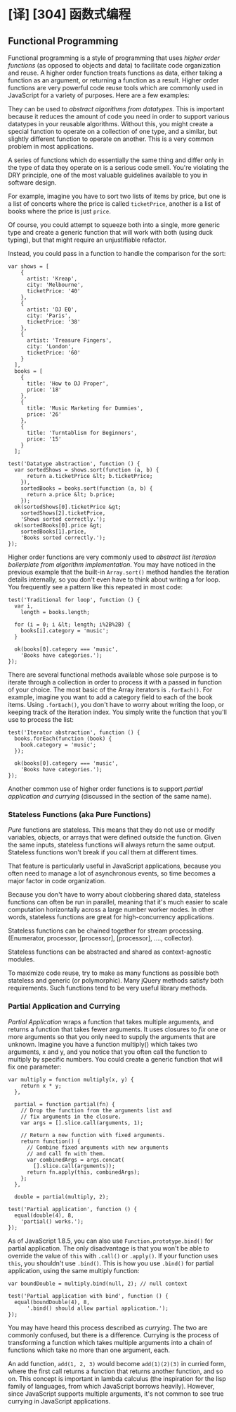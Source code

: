 # [译] [304] 函数式编程

## Functional Programming

Functional programming is a style of programming that uses _higher order functions_ (as opposed to objects and data) to facilitate code organization and reuse. A higher order function treats functions as data, either taking a function as an argument, or returning a function as a result. Higher order functions are very powerful code reuse tools which are commonly used in JavaScript for a variety of purposes. Here are a few examples:

They can be used to _abstract algorithms from datatypes._ This is important because it reduces the amount of code you need in order to support various datatypes in your reusable algorithms. Without this, you might create a special function to operate on a collection of one type, and a similar, but slightly different function to operate on another. This is a very common problem in most applications.

A series of functions which do essentially the same thing and differ only in the type of data they operate on is a serious code smell. You're violating the DRY principle, one of the most valuable guidelines available to you in software design.

For example, imagine you have to sort two lists of items by price, but one is a list of concerts where the price is called `ticketPrice`, another is a list of books where the price is just `price`.

Of course, you could attempt to squeeze both into a single, more generic type and create a generic function that will work with both (using duck typing), but that might require an unjustifiable refactor.

Instead, you could pass in a function to handle the comparison for the sort:

    var shows = [
        {
          artist: 'Kreap',
          city: 'Melbourne',
          ticketPrice: '40'
        },
        {
          artist: 'DJ EQ',
          city: 'Paris',
          ticketPrice: '38'
        },
        {
          artist: 'Treasure Fingers',
          city: 'London',
          ticketPrice: '60'
        }
      ],
      books = [
        {
          title: 'How to DJ Proper',
          price: '18'
        },
        {
          title: 'Music Marketing for Dummies',
          price: '26'
        },
        {
          title: 'Turntablism for Beginners',
          price: '15'
        }
      ];

    test('Datatype abstraction', function () {
      var sortedShows = shows.sort(function (a, b) {
          return a.ticketPrice &lt; b.ticketPrice;
        }),
        sortedBooks = books.sort(function (a, b) {
          return a.price &lt; b.price;
        });
      ok(sortedShows[0].ticketPrice &gt;
        sortedShows[2].ticketPrice,
        'Shows sorted correctly.');
      ok(sortedBooks[0].price &gt;
        sortedBooks[1].price,
        'Books sorted correctly.');
    });

Higher order functions are very commonly used to _abstract list iteration boilerplate from algorithm implementation_. You may have noticed in the previous example that the built-in `Array.sort()` method handles the iteration details internally, so you don't even have to think about writing a for loop. You frequently see a pattern like this repeated in most code:

    test('Traditional for loop', function () {
      var i,
        length = books.length;

      for (i = 0; i &lt; length; i%2B%2B) {
        books[i].category = 'music';
      }

      ok(books[0].category === 'music',
        'Books have categories.');
    });

There are several functional methods available whose sole purpose is to iterate through a collection in order to process it with a passed in function of your choice. The most basic of the Array iterators is `.forEach()`. For example, imagine you want to add a category field to each of the book items. Using `.forEach()`, you don't have to worry about writing the loop, or keeping track of the iteration index. You simply write the function that you'll use to process the list:

    test('Iterator abstraction', function () {
      books.forEach(function (book) {
        book.category = 'music';
      });

      ok(books[0].category === 'music',
        'Books have categories.');
    });

Another common use of higher order functions is to support _partial application and currying_ (discussed in the section of the same name).

### Stateless Functions (aka Pure Functions)

_Pure_ functions are stateless. This means that they do not use or modify variables, objects, or arrays that were defined outside the function. Given the same inputs, stateless functions will always return the same output. Stateless functions won't break if you call them at different times.

That feature is particularly useful in JavaScript applications, because you often need to manage a lot of asynchronous events, so time becomes a major factor in code organization.

Because you don't have to worry about clobbering shared data, stateless functions can often be run in parallel, meaning that it's much easier to scale computation horizontally across a large number worker nodes. In other words, stateless functions are great for high-concurrency applications.

Stateless functions can be chained together for stream processing. (Enumerator, processor, [processor], [processor], ...., collector).

Stateless functions can be abstracted and shared as context-agnostic modules.

To maximize code reuse, try to make as many functions as possible both stateless and generic (or polymorphic). Many jQuery methods satisfy both requirements. Such functions tend to be very useful library methods.

### Partial Application and Currying

_Partial Application_ wraps a function that takes multiple arguments, and returns a function that takes fewer arguments. It uses closures to _fix_ one or more arguments so that you only need to supply the arguments that are unknown. Imagine you have a function multiply() which takes two arguments, x and y, and you notice that you often call the function to multiply by specific numbers. You could create a generic function that will fix one parameter:

    var multiply = function multiply(x, y) {
        return x * y;
      },

      partial = function partial(fn) {
        // Drop the function from the arguments list and
        // fix arguments in the closure.
        var args = [].slice.call(arguments, 1);

        // Return a new function with fixed arguments.
        return function() {
          // Combine fixed arguments with new arguments
          // and call fn with them.
          var combinedArgs = args.concat(
            [].slice.call(arguments));
          return fn.apply(this, combinedArgs);
        };
      },

      double = partial(multiply, 2);

    test('Partial application', function () {
      equal(double(4), 8,
        'partial() works.');
    });

As of JavaScript 1.8.5, you can also use `Function.prototype.bind()` for partial application. The only disadvantage is that you won't be able to override the value of `this` with `.call()` or `.apply()`. If your function uses `this`, you shouldn't use `.bind()`. This is how you use `.bind()` for partial application, using the same multiply function:

    var boundDouble = multiply.bind(null, 2); // null context

    test('Partial application with bind', function () {
      equal(boundDouble(4), 8,
          '.bind() should allow partial application.');
    });

You may have heard this process described as _currying_. The two are commonly confused, but there is a difference. Currying is the process of transforming a function which takes multiple arguments into a chain of functions which take no more than one argument, each.

An add function, `add(1, 2, 3)` would become `add(1)(2)(3)` in curried form, where the first call returns a function that returns another function, and so on. This concept is important in lambda calculus (the inspiration for the lisp family of languages, from which JavaScript borrows heavily). However, since JavaScript supports multiple arguments, it's not common to see true currying in JavaScript applications.

